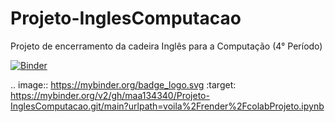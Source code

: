 # Projeto-InglesComputacao
Projeto de encerramento da cadeira Inglês para a Computação (4° Período)

[![Binder](https://mybinder.org/badge_logo.svg)](https://mybinder.org/v2/gh/maa134340/Projeto-InglesComputacao.git/main?urlpath=voila%2Frender%2FcolabProjeto.ipynb)

.. image:: https://mybinder.org/badge_logo.svg
 :target: https://mybinder.org/v2/gh/maa134340/Projeto-InglesComputacao.git/main?urlpath=voila%2Frender%2FcolabProjeto.ipynb
